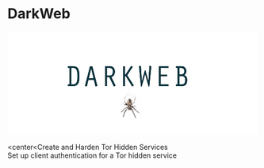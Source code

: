 # DarkWeb
<center><img src="https://raw.githubusercontent.com/darkseid-security/darkweb/main/img/darkweb.jpg"></center>

<center<Create and Harden Tor Hidden Services<br>
Set up client authentication for a Tor hidden service</center>
